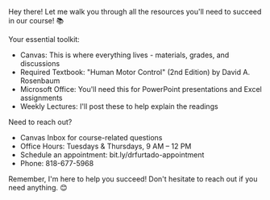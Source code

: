 Hey there! Let me walk you through all the resources you'll need to succeed in our course! 📚

Your essential toolkit:
- Canvas: This is where everything lives - materials, grades, and discussions
- Required Textbook: "Human Motor Control" (2nd Edition) by David A. Rosenbaum
- Microsoft Office: You'll need this for PowerPoint presentations and Excel assignments
- Weekly Lectures: I'll post these to help explain the readings

Need to reach out?
- Canvas Inbox for course-related questions
- Office Hours: Tuesdays & Thursdays, 9 AM – 12 PM
- Schedule an appointment: bit.ly/drfurtado-appointment
- Phone: 818-677-5968

Remember, I'm here to help you succeed! Don't hesitate to reach out if you need anything. 😊
